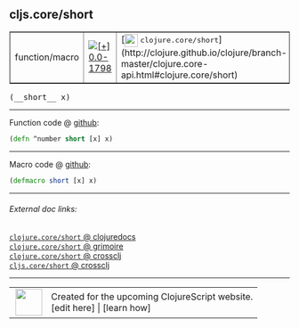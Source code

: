 ## cljs.core/short



 <table border="1">
<tr>
<td>function/macro</td>
<td><a href="https://github.com/cljsinfo/cljs-api-docs/tree/0.0-1798"><img valign="middle" alt="[+] 0.0-1798" title="Added in 0.0-1798" src="https://img.shields.io/badge/+-0.0--1798-lightgrey.svg"></a> </td>
<td>
[<img height="24px" valign="middle" src="http://i.imgur.com/1GjPKvB.png"> <samp>clojure.core/short</samp>](http://clojure.github.io/clojure/branch-master/clojure.core-api.html#clojure.core/short)
</td>
</tr>
</table>


 <samp>
(__short__ x)<br>
</samp>

---







Function code @ [github](https://github.com/clojure/clojurescript/blob/r3195/src/cljs/cljs/core.cljs#L2207):

```clj
(defn ^number short [x] x)
```

<!--
Repo - tag - source tree - lines:

 <pre>
clojurescript @ r3195
└── src
    └── cljs
        └── cljs
            └── <ins>[core.cljs:2207](https://github.com/clojure/clojurescript/blob/r3195/src/cljs/cljs/core.cljs#L2207)</ins>
</pre>

-->

---

Macro code @ [github](https://github.com/clojure/clojurescript/blob/r3195/src/clj/cljs/core.clj#L429):

```clj
(defmacro short [x] x)
```

<!--
Repo - tag - source tree - lines:

 <pre>
clojurescript @ r3195
└── src
    └── clj
        └── cljs
            └── <ins>[core.clj:429](https://github.com/clojure/clojurescript/blob/r3195/src/clj/cljs/core.clj#L429)</ins>
</pre>
-->

---


###### External doc links:

[`clojure.core/short` @ clojuredocs](http://clojuredocs.org/clojure.core/short)<br>
[`clojure.core/short` @ grimoire](http://conj.io/store/v1/org.clojure/clojure/1.7.0-beta3/clj/clojure.core/short/)<br>
[`clojure.core/short` @ crossclj](http://crossclj.info/fun/clojure.core/short.html)<br>
[`cljs.core/short` @ crossclj](http://crossclj.info/fun/cljs.core.cljs/short.html)<br>

---

 <table>
<tr><td>
<img valign="middle" align="right" width="48px" src="http://i.imgur.com/Hi20huC.png">
</td><td>
Created for the upcoming ClojureScript website.<br>
[edit here] | [learn how]
</td></tr></table>

[edit here]:https://github.com/cljsinfo/cljs-api-docs/blob/master/cljsdoc/cljs.core/short.cljsdoc
[learn how]:https://github.com/cljsinfo/cljs-api-docs/wiki/cljsdoc-files

<!--

This information was too distracting to show to readers, but I'll leave it
commented here since it is helpful to:

- pretty-print the data used to generate this document
- and show how to retrieve that data



The API data for this symbol:

```clj
{:return-type number,
 :ns "cljs.core",
 :name "short",
 :signature ["[x]"],
 :history [["+" "0.0-1798"]],
 :type "function/macro",
 :full-name-encode "cljs.core/short",
 :source {:code "(defn ^number short [x] x)",
          :title "Function code",
          :repo "clojurescript",
          :tag "r3195",
          :filename "src/cljs/cljs/core.cljs",
          :lines [2207]},
 :extra-sources [{:code "(defmacro short [x] x)",
                  :title "Macro code",
                  :repo "clojurescript",
                  :tag "r3195",
                  :filename "src/clj/cljs/core.clj",
                  :lines [429]}],
 :full-name "cljs.core/short",
 :clj-symbol "clojure.core/short"}

```

Retrieve the API data for this symbol:

```clj
;; from Clojure REPL
(require '[clojure.edn :as edn])
(-> (slurp "https://raw.githubusercontent.com/cljsinfo/cljs-api-docs/catalog/cljs-api.edn")
    (edn/read-string)
    (get-in [:symbols "cljs.core/short"]))
```

-->

